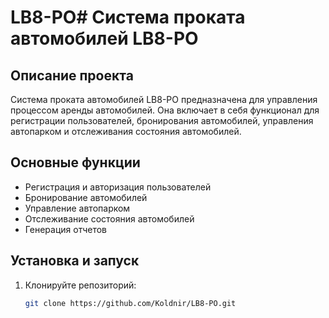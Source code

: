 # LB8-PO# Система проката автомобилей LB8-PO

## Описание проекта
Система проката автомобилей LB8-PO предназначена для управления процессом аренды автомобилей. Она включает в себя функционал для регистрации пользователей, бронирования автомобилей, управления автопарком и отслеживания состояния автомобилей.

## Основные функции
- Регистрация и авторизация пользователей
- Бронирование автомобилей
- Управление автопарком
- Отслеживание состояния автомобилей
- Генерация отчетов

## Установка и запуск
1. Клонируйте репозиторий:
   ```bash
   git clone https://github.com/Koldnir/LB8-PO.git
